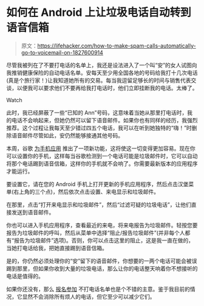 # 如何在 Android 上让垃圾电话自动转到语音信箱

> 原文：<https://lifehacker.com/how-to-make-spam-calls-automatically-go-to-voicemail-on-1827600914>

尽管我被列在了不要打电话的名单上，我还是设法进入了一个叫“安”的女人试图向我推销健康保险的自动电话名单。安每天至少用全国各地的号码给我打十几次电话(真是个旅行家！)让我知道她所有的交易。每当我逗留足够长的时间与销售代表交谈，以便我可以要求他们不要再给我打电话时，他们立即挂断我的电话。太棒了。

Watch

此时，我已经屏蔽了一些“已知的 Ann”号码，这意味着当她从那里打电话时，我的电话不会响起来，但她仍然可以留下语音邮件。如果你也有同样的经历，我强烈推荐。这个过程让我每天至少错过四五个电话，我可以在听到她独特的“嗨！”时删除语音邮件尽管如此，安仍然能够接通其他号码。

本周，谷歌 [为手机应用](https://www.theverge.com/2018/7/13/17569544/google-phone-app-android-spam-call-filtering-new-feature) 推出了一项新功能，这将使这一切变得更加容易。现在你可以设置你的手机，这样每当谷歌检测到一个电话可能是垃圾邮件时，它可以自动将那个电话踢到语音信箱，这样你的手机就不会响了。你需要最新版本的应用程序才能运行。

要设置它，请在您的 Android 手机上打开更新的手机应用程序，然后点击汉堡菜单(右上角的三个点)，然后依次点击设置、来电显示和垃圾邮件。

在那里，点击“打开来电显示和垃圾邮件”，然后“过滤可疑的垃圾电话”，让他们直接发送到语音邮件。

你也可以进入手机应用程序，查看最近的来电，将来电报告为垃圾邮件。轻按您要报告为垃圾邮件的呼叫，然后从菜单中选择“阻止/报告垃圾邮件”(并非每个人都有“报告为垃圾邮件”选项)。否则，你可以点击这里的阻止，这是我一直在做的，当她打电话给我，把她直接踢到语音信箱。

是的，你仍然必须处理你的“安”留下的语音邮件，你想要的一两个电话可能会被误踢到那里，但如果你收到大量的垃圾电话，那么让你的电话整天响着你不想接听的电话是值得的。

如果你还没有，那么 [报名参加](https://www.donotcall.gov/) 不打电话名单也是个不错的主意。鉴于我目前的情况，它显然不会消除所有烦人的电话，但它至少可以减少它们。